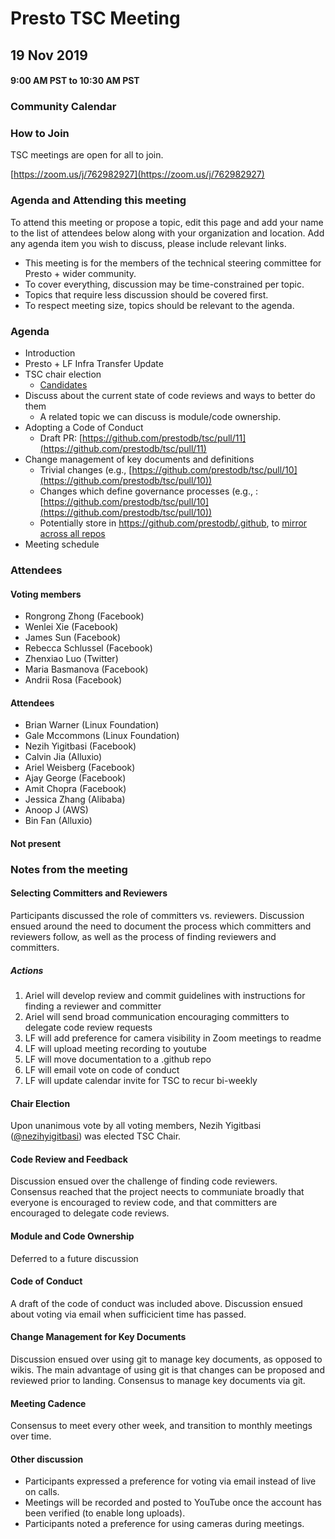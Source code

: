 # Presto TSC Meeting

## 19 Nov 2019
#### 9:00 AM PST to 10:30 AM PST

### Community Calendar

### How to Join

TSC meetings are open for all to join.

[https://zoom.us/j/762982927](https://zoom.us/j/762982927)

### Agenda and Attending this meeting

To attend this meeting or propose a topic, edit this page and add your name to the list of attendees below along with your organization and location. Add any agenda item you wish to discuss, please include relevant links.

* This meeting is for the members of the technical steering committee for Presto + wider community.
* To cover everything, discussion may be time-constrained per topic.
* Topics that require less discussion should be covered first.
* To respect meeting size, topics should be relevant to the agenda.

### Agenda
* Introduction
* Presto + LF Infra Transfer Update
* TSC chair election
    * [Candidates](https://github.com/prestodb/tsc/issues/5)
* Discuss about the current state of code reviews and ways to better do them
    * A related topic we can discuss is module/code ownership.
* Adopting a Code of Conduct
    * Draft PR: [https://github.com/prestodb/tsc/pull/11](https://github.com/prestodb/tsc/pull/11)
* Change management of key documents and definitions
    * Trivial changes (e.g., [https://github.com/prestodb/tsc/pull/10](https://github.com/prestodb/tsc/pull/10))
    * Changes which define governance processes (e.g., : [https://github.com/prestodb/tsc/pull/10](https://github.com/prestodb/tsc/pull/10))
    * Potentially store in https://github.com/prestodb/.github, to [mirror across all repos](https://help.github.com/en/github/building-a-strong-community/creating-a-default-community-health-file-for-your-organization#supported-file-types)
* Meeting schedule

### Attendees

#### Voting members
* Rongrong Zhong (Facebook)
* Wenlei Xie (Facebook)
* James Sun  (Facebook)
* Rebecca Schlussel (Facebook)
* Zhenxiao Luo (Twitter)
* Maria Basmanova (Facebook)
* Andrii Rosa (Facebook)

#### Attendees
* Brian Warner (Linux Foundation)
* Gale Mccommons (Linux Foundation)
* Nezih Yigitbasi (Facebook)
* Calvin Jia (Alluxio)
* Ariel Weisberg (Facebook)
* Ajay George (Facebook)
* Amit Chopra (Facebook)
* Jessica Zhang (Alibaba)
* Anoop J (AWS)
* Bin Fan (Alluxio)

#### Not present

### Notes from the meeting

#### Selecting Committers and Reviewers

Participants discussed the role of committers vs. reviewers.  Discussion ensued around the need to document the process which committers and reviewers follow, as well as the process of finding reviewers and committers.

##### Actions

1. Ariel will develop review and commit guidelines with instructions for finding a reviewer and committer
1. Ariel will send broad communication encouraging committers to delegate code review requests
1. LF will add preference for camera visibility in Zoom meetings to readme
1. LF will upload meeting recording to youtube
1. LF will move documentation to a .github repo
1. LF will email vote on code of conduct
1. LF will update calendar invite for TSC to recur bi-weekly

#### Chair Election

Upon unanimous vote by all voting members, Nezih Yigitbasi ([@nezihyigitbasi](https://github.com/nezihyigitbasi)) was elected TSC Chair.

#### Code Review and Feedback

Discussion ensued over the challenge of finding code reviewers.  Consensus reached that the project neects to communiate broadly that everyone is encouraged to review code, and that committers are encouraged to delegate code reviews.

#### Module and Code Ownership

Deferred to a future discussion

#### Code of Conduct

A draft of the code of conduct was included above.  Discussion ensued about voting via email when sufficicient time has passed.

#### Change Management for Key Documents

Discussion ensued over using git to manage key documents, as opposed to wikis.  The main advantage of using git is that changes can be proposed and reviewed prior to landing.  Consensus to manage key documents via git.

#### Meeting Cadence

Consensus to meet every other week, and transition to monthly meetings over time.

#### Other discussion

* Participants expressed a preference for voting via email instead of live on calls.
* Meetings will be recorded and posted to YouTube once the account has been verified (to enable long uploads).
* Participants noted a preference for using cameras during meetings.
